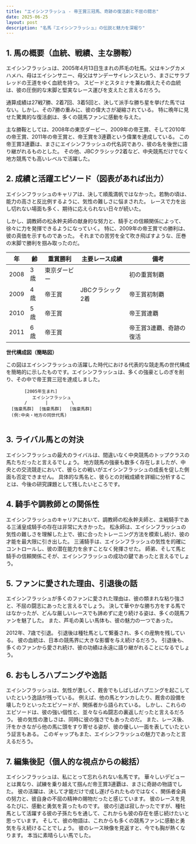 ```yaml
---
title: "エイシンフラッシュ - 帝王賞三冠馬、奇跡の復活劇と不屈の闘志"
date: 2025-06-25
layout: post
description: "名馬『エイシンフラッシュ』の伝説と魅力を深堀り"
---
```


## 1. 馬の概要（血統、戦績、主な勝鞍）

エイシンフラッシュは、2005年4月13日生まれの芦毛の牡馬。父はキングカメハメハ、母はエイシンサニー、母父はサンデーサイレンスという、まさにサラブレッドの王道をゆく血統を持つ。  スピードとスタミナを兼ね備えたその血統は、彼の圧倒的な末脚と堅実なレース運びを支えたと言えるだろう。

通算成績は27戦7勝、2着7回、3着5回と、決して派手な勝ち星を挙げた馬ではない。しかし、その7勝の重みに、彼の偉大さが凝縮されている。  特に晩年に見せた驚異的な復活劇は、多くの競馬ファンに感動を与えた。

主な勝鞍としては、2008年の東京ダービー、2009年の帝王賞、そして2010年の帝王賞、2011年の帝王賞と、帝王賞を3連覇という偉業を達成している。  この帝王賞3連覇は、まさにエイシンフラッシュの代名詞であり、彼の名を後世に語り継がれるものとした。  その他、JBCクラシック2着など、中央競馬だけでなく地方競馬でも高いレベルで活躍した。


## 2. 成績と活躍エピソード（図表があれば出力）

エイシンフラッシュのキャリアは、決して順風満帆ではなかった。若駒の頃は、能力の高さと反比例するように、気性の難しさに悩まされた。  レースで力を出し切れない場面も多く、期待に応えられない日々が続いた。

しかし、調教師の松永幹夫師の献身的な努力と、騎手との信頼関係によって、徐々に力を発揮できるようになっていく。  特に、2009年の帝王賞での勝利は、彼の真価を示すものであった。  それまでの苦労を全て吹き飛ばすような、圧巻の末脚で勝利を掴み取ったのだ。

| 年 | 齢 | 重賞勝利 | 主要レース成績 | 備考 |
|---|---|---|---|---|
| 2008 | 3歳 | 東京ダービー |  | 初の重賞制覇 |
| 2009 | 4歳 | 帝王賞 | JBCクラシック2着 | 帝王賞初制覇 |
| 2010 | 5歳 | 帝王賞 |  | 帝王賞連覇 |
| 2011 | 6歳 | 帝王賞 |  | 帝王賞3連覇、奇跡の復活 |


**世代構成図（簡略図）**

この図はエイシンフラッシュの活躍した時代における代表的な競走馬の世代構成を簡略的に示したものです。エイシンフラッシュは、多くの強豪としのぎを削り、その中で帝王賞三冠を達成しました。

```
       [2005年生まれ]
          エイシンフラッシュ
       /       |         \
  [強豪馬群]  [強豪馬群]   [強豪馬群]  
  (例:中央・地方の同世代馬)


```


## 3. ライバル馬との対決

エイシンフラッシュの最大のライバルは、間違いなく中央競馬のトップクラスの馬たちだったと言えるでしょう。  地方競馬の強豪も数多く存在しましたが、中央との交流競走において、彼らとの戦いがエイシンフラッシュの成長を促した側面も否定できません。  具体的な馬名と、彼らとの対戦成績を詳細に分析することは、今後の研究課題として残したいところです。


## 4. 騎手や調教師との関係性

エイシンフラッシュのキャリアにおいて、調教師の松永幹夫師と、主戦騎手である三浦皇成騎手の存在は非常に大きかった。  松永師は、エイシンフラッシュの気性の難しさを理解した上で、彼に合ったトレーニング方法を模索し続け、彼の才能を最大限に引き出した。  三浦騎手は、エイシンフラッシュの気性を的確にコントロールし、彼の潜在能力を余すことなく発揮させた。  師弟、そして馬と騎手の信頼関係こそが、エイシンフラッシュの成功の鍵であったと言えるでしょう。


## 5. ファンに愛された理由、引退後の話

エイシンフラッシュが多くのファンに愛された理由は、彼の類まれな粘り強さと、不屈の闘志にあったと言えるでしょう。  決して華やかな勝ち方をする馬ではなかったが、どんな厳しいレースでも諦めずに走り続ける姿は、多くの競馬ファンを魅了した。  また、芦毛の美しい馬体も、彼の魅力の一つであった。

2012年、7歳で引退。  引退後は種牡馬として繋養され、多くの産駒を残している。  彼の血統は、日本の競馬界に大きな影響を与え続けるだろう。  引退後も、多くのファンから愛され続け、彼の功績は永遠に語り継がれることになるでしょう。


## 6. おもしろハプニングや逸話

エイシンフラッシュは、気性が激しく、厩舎でもしばしばハプニングを起こしていたという逸話が残っている。  例えば、他の馬とケンカしたり、厩舎の設備を壊したりといったエピソードが、関係者から語られている。  しかし、これらのエピソードは、彼の強い個性と、並々ならぬ闘志の裏返しだったと言えるだろう。  彼の気性の激しさは、同時に彼の強さでもあったのだ。  また、レース後、汗をかきながら他の馬に頭をすり寄せる姿が、彼の優しい一面を表していたという証言もある。  このギャップもまた、エイシンフラッシュの魅力であったと言えるだろう。


## 7. 編集後記（個人的な視点からの総括）

エイシンフラッシュは、私にとって忘れられない名馬です。  華々しいデビューとは異なり、試練を乗り越えて掴んだ帝王賞3連覇は、まさに奇跡の物語でした。  彼の活躍は、決して才能だけで成し遂げられたものではなく、関係者全員の努力と、彼自身の不屈の精神の賜物だったと感じています。  彼のレースを見るたびに、感動と勇気を貰ったものです。  彼の引退は寂しかったですが、種牡馬として活躍する彼の子孫たちを通して、これからも彼の存在を感じ続けたいと思っています。  そして、彼の物語は、これからも多くの競馬ファンに感動と勇気を与え続けることでしょう。  彼のレース映像を見返すと、今でも胸が熱くなります。  本当に素晴らしい馬でした。
